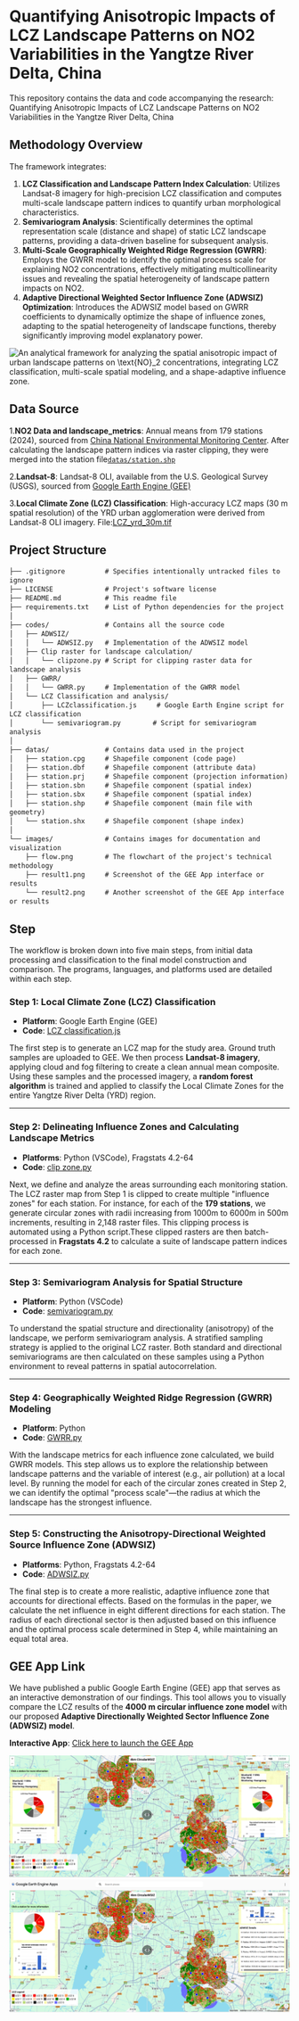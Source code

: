 # Quantifying Anisotropic Impacts of LCZ Landscape Patterns on NO2 Variabilities in the Yangtze River Delta, China

This repository contains the data and code accompanying the research: Quantifying Anisotropic Impacts of LCZ Landscape Patterns on NO2 Variabilities in the Yangtze River Delta, China
##
## Methodology Overview
The framework integrates:

1. **LCZ Classification and Landscape Pattern Index Calculation**: Utilizes Landsat-8 imagery for high-precision LCZ classification and computes multi-scale landscape pattern indices to quantify urban morphological characteristics.
2. **Semivariogram Analysis**: Scientifically determines the optimal representation scale (distance and shape) of static LCZ landscape patterns, providing a data-driven baseline for subsequent analysis.
3. **Multi-Scale Geographically Weighted Ridge Regression (GWRR)**: Employs the GWRR model to identify the optimal process scale for explaining NO2 concentrations, effectively mitigating multicollinearity issues and revealing the spatial heterogeneity of landscape pattern impacts on NO2.
4. **Adaptive Directional Weighted Sector Influence Zone (ADWSIZ) Optimization**: Introduces the ADWSIZ model based on GWRR coefficients to dynamically optimize the shape of influence zones, adapting to the spatial heterogeneity of landscape functions, thereby significantly improving model explanatory power.

![An analytical framework for analyzing the spatial anisotropic impact of urban landscape patterns on $\text{NO}_2$ 
  concentrations, integrating LCZ classification, multi-scale spatial modeling, and a shape-adaptive influence zone.](images/flow.png)


## Data Source
1.**NO2 Data and landscape_metrics**: Annual means from 179 stations (2024), sourced from [China National Environmental Monitoring Center]((https://www.cnemc.cn)). After calculating the landscape pattern indices via raster clipping, they were merged into the station file[`datas/station.shp`](datas/station.shp)

2.**Landsat-8**:  Landsat-8 OLI, available from the U.S. Geological Survey (USGS), sourced from [Google Earth Engine (GEE)](https://developers.google.com/earth-engine/datasets/catalog/LANDSAT_LC08_C02_T1_L2)

3.**Local Climate Zone (LCZ) Classification**: High-accuracy LCZ maps (30 m spatial resolution) of the YRD urban agglomeration were derived from Landsat-8 OLI imagery. File:[LCZ_yrd_30m.tif](https://drive.google.com/file/d/11588PKhp9D6a_Wma4iC9Tq2nytvb13We/view?usp=sharing)

## Project Structure
```
├── .gitignore          # Specifies intentionally untracked files to ignore
├── LICENSE             # Project's software license
├── README.md           # This readme file
├── requirements.txt    # List of Python dependencies for the project
│
├── codes/              # Contains all the source code
│   ├── ADWSIZ/
│   │   └── ADWSIZ.py   # Implementation of the ADWSIZ model
│   ├── Clip raster for landscape calculation/
│   │   └── clipzone.py # Script for clipping raster data for landscape analysis
│   ├── GWRR/
│   │   └── GWRR.py     # Implementation of the GWRR model
│   └── LCZ Classification and analysis/
│       ├── LCZclassification.js     # Google Earth Engine script for LCZ classification
│       └── semivariogram.py        # Script for semivariogram analysis
│
├── datas/              # Contains data used in the project
│   ├── station.cpg     # Shapefile component (code page)
│   ├── station.dbf     # Shapefile component (attribute data)
│   ├── station.prj     # Shapefile component (projection information)
│   ├── station.sbn     # Shapefile component (spatial index)
│   ├── station.sbx     # Shapefile component (spatial index)
│   ├── station.shp     # Shapefile component (main file with geometry)
│   └── station.shx     # Shapefile component (shape index)
│
└── images/             # Contains images for documentation and visualization
    ├── flow.png        # The flowchart of the project's technical methodology
    ├── result1.png     # Screenshot of the GEE App interface or results
    └── result2.png     # Another screenshot of the GEE App interface or results
```
## Step
The workflow is broken down into five main steps, from initial data processing and classification to the final model construction and comparison. The programs, languages, and platforms used are detailed within each step.

### Step 1: Local Climate Zone (LCZ) Classification
* **Platform**: Google Earth Engine (GEE)
* **Code**: [LCZ classification.js](codes/LCZ%20Classification%20and%20analysis/LCZclassification.js)

The first step is to generate an LCZ map for the study area. Ground truth samples are uploaded to GEE. We then process **Landsat-8 imagery**, applying cloud and fog filtering to create a clean annual mean composite. Using these samples and the processed imagery, a **random forest algorithm** is trained and applied to classify the Local Climate Zones for the entire Yangtze River Delta (YRD) region.


---

### Step 2: Delineating Influence Zones and Calculating Landscape Metrics
* **Platforms**: Python (VSCode), Fragstats 4.2-64
* **Code**: [clip zone.py](codes/Clip%20raster%20for%20landscape%20calculation/clipzone.py)

Next, we define and analyze the areas surrounding each monitoring station. The LCZ raster map from Step 1 is clipped to create multiple "influence zones" for each station. For instance, for each of the **179 stations**, we generate circular zones with radii increasing from 1000m to 6000m in 500m increments, resulting in 2,148 raster files. This clipping process is automated using a Python script.These clipped rasters are then batch-processed in **Fragstats 4.2** to calculate a suite of landscape pattern indices for each zone.


---

### Step 3: Semivariogram Analysis for Spatial Structure
* **Platform**: Python (VSCode)
* **Code**: [semivariogram.py](codes/LCZ%20Classification%20and%20analysis/semivariogram.py)

To understand the spatial structure and directionality (anisotropy) of the landscape, we perform semivariogram analysis. A stratified sampling strategy is applied to the original LCZ raster. Both standard and directional semivariograms are then calculated on these samples using a Python environment to reveal patterns in spatial autocorrelation.



---

### Step 4: Geographically Weighted Ridge Regression (GWRR) Modeling
* **Platform**: Python
* **Code**: [GWRR.py](codes/GWRR/GWRR.py)

With the landscape metrics for each influence zone calculated, we build GWRR models. This step allows us to explore the relationship between landscape patterns and the variable of interest (e.g., air pollution) at a local level. By running the model for each of the circular zones created in Step 2, we can identify the optimal "process scale"—the radius at which the landscape has the strongest influence.


---

### Step 5: Constructing the Anisotropy-Directional Weighted Source Influence Zone (ADWSIZ)
* **Platforms**: Python, Fragstats 4.2-64
* **Code**: [ADWSIZ.py](codes/ADWSIZ/ADWSIZ.py)

The final step is to create a more realistic, adaptive influence zone that accounts for directional effects. Based on the formulas in the paper, we calculate the net influence in eight different directions for each station. The radius of each directional sector is then adjusted based on this influence and the optimal process scale determined in Step 4, while maintaining an equal total area.






## GEE App Link

We have published a public Google Earth Engine (GEE) app that serves as an interactive demonstration of our findings. This tool allows you to visually compare the LCZ results of the **4000 m circular influence zone model** with our proposed **Adaptive Directionally Weighted Sector Influence Zone (ADWSIZ) model**. 

**Interactive App**: [Click here to launch the GEE App](https://ee-l2892786691.projects.earthengine.app/view/adwsiz-vs-circle)

![images/result1.png](images/result1.png)
![images/result2.png](images/result2.png)

